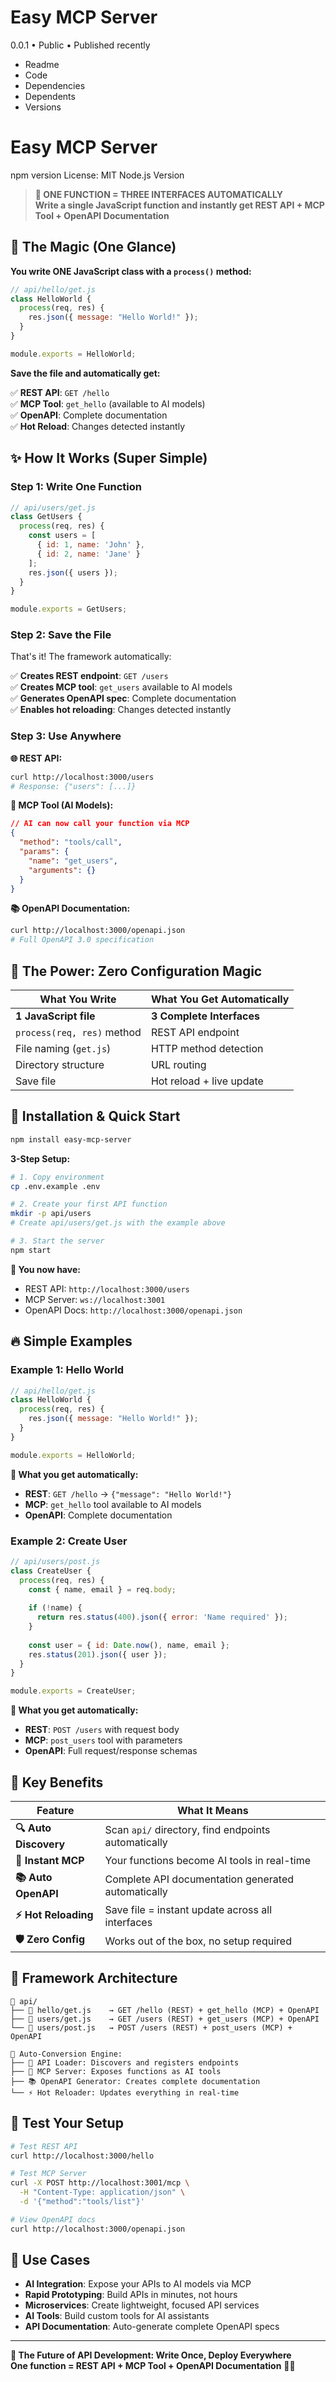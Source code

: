 # Easy MCP Server

0.0.1 • Public • Published recently

* Readme
* Code
* Dependencies
* Dependents
* Versions

# Easy MCP Server

npm version License: MIT Node.js Version

> **🎯 ONE FUNCTION = THREE INTERFACES AUTOMATICALLY**  
> **Write a single JavaScript function and instantly get REST API + MCP Tool + OpenAPI Documentation**

## 🚀 **The Magic (One Glance)**

**You write ONE JavaScript class with a `process()` method:**

```javascript
// api/hello/get.js
class HelloWorld {
  process(req, res) {
    res.json({ message: "Hello World!" });
  }
}

module.exports = HelloWorld;
```

**Save the file and automatically get:**

✅ **REST API**: `GET /hello`  
✅ **MCP Tool**: `get_hello` (available to AI models)  
✅ **OpenAPI**: Complete documentation  
✅ **Hot Reload**: Changes detected instantly  

## ✨ **How It Works (Super Simple)**

### **Step 1: Write One Function**
```javascript
// api/users/get.js
class GetUsers {
  process(req, res) {
    const users = [
      { id: 1, name: 'John' },
      { id: 2, name: 'Jane' }
    ];
    res.json({ users });
  }
}

module.exports = GetUsers;
```

### **Step 2: Save the File**
That's it! The framework automatically:

✅ **Creates REST endpoint**: `GET /users`  
✅ **Creates MCP tool**: `get_users` available to AI models  
✅ **Generates OpenAPI spec**: Complete documentation  
✅ **Enables hot reloading**: Changes detected instantly  

### **Step 3: Use Anywhere**

**🌐 REST API:**
```bash
curl http://localhost:3000/users
# Response: {"users": [...]}
```

**🤖 MCP Tool (AI Models):**
```json
// AI can now call your function via MCP
{
  "method": "tools/call",
  "params": {
    "name": "get_users",
    "arguments": {}
  }
}
```

**📚 OpenAPI Documentation:**
```bash
curl http://localhost:3000/openapi.json
# Full OpenAPI 3.0 specification
```

## 🎯 **The Power: Zero Configuration Magic**

| What You Write | What You Get Automatically |
|----------------|----------------------------|
| **1 JavaScript file** | **3 Complete Interfaces** |
| `process(req, res)` method | REST API endpoint |
| File naming (`get.js`) | HTTP method detection |
| Directory structure | URL routing |
| Save file | Hot reload + live update |

## 🚀 **Installation & Quick Start**

```bash
npm install easy-mcp-server
```

**3-Step Setup:**

```bash
# 1. Copy environment
cp .env.example .env

# 2. Create your first API function
mkdir -p api/users
# Create api/users/get.js with the example above

# 3. Start the server
npm start
```

**🎉 You now have:**
- REST API: `http://localhost:3000/users`
- MCP Server: `ws://localhost:3001` 
- OpenAPI Docs: `http://localhost:3000/openapi.json`

## 🔥 **Simple Examples**

### **Example 1: Hello World**
```javascript
// api/hello/get.js
class HelloWorld {
  process(req, res) {
    res.json({ message: "Hello World!" });
  }
}

module.exports = HelloWorld;
```

**🎯 What you get automatically:**
- **REST**: `GET /hello` → `{"message": "Hello World!"}`
- **MCP**: `get_hello` tool available to AI models
- **OpenAPI**: Complete documentation

### **Example 2: Create User**
```javascript
// api/users/post.js
class CreateUser {
  process(req, res) {
    const { name, email } = req.body;
    
    if (!name) {
      return res.status(400).json({ error: 'Name required' });
    }
    
    const user = { id: Date.now(), name, email };
    res.status(201).json({ user });
  }
}

module.exports = CreateUser;
```

**🎯 What you get automatically:**
- **REST**: `POST /users` with request body
- **MCP**: `post_users` tool with parameters
- **OpenAPI**: Full request/response schemas

## 🌟 **Key Benefits**

| Feature | What It Means |
|---------|---------------|
| **🔍 Auto Discovery** | Scan `api/` directory, find endpoints automatically |
| **🤖 Instant MCP** | Your functions become AI tools in real-time |
| **📚 Auto OpenAPI** | Complete API documentation generated automatically |
| **⚡ Hot Reloading** | Save file = instant update across all interfaces |
| **🛡️ Zero Config** | Works out of the box, no setup required |

## 🔧 **Framework Architecture**

```
📁 api/
├── 📄 hello/get.js    → GET /hello (REST) + get_hello (MCP) + OpenAPI
├── 📄 users/get.js    → GET /users (REST) + get_users (MCP) + OpenAPI
└── 📄 users/post.js   → POST /users (REST) + post_users (MCP) + OpenAPI

🔄 Auto-Conversion Engine:
├── 📡 API Loader: Discovers and registers endpoints
├── 🤖 MCP Server: Exposes functions as AI tools
├── 📚 OpenAPI Generator: Creates complete documentation
└── ⚡ Hot Reloader: Updates everything in real-time
```

## 🧪 **Test Your Setup**

```bash
# Test REST API
curl http://localhost:3000/hello

# Test MCP Server
curl -X POST http://localhost:3001/mcp \
  -H "Content-Type: application/json" \
  -d '{"method":"tools/list"}'

# View OpenAPI docs
curl http://localhost:3000/openapi.json
```

## 🎯 **Use Cases**

- **AI Integration**: Expose your APIs to AI models via MCP
- **Rapid Prototyping**: Build APIs in minutes, not hours
- **Microservices**: Create lightweight, focused API services
- **AI Tools**: Build custom tools for AI assistants
- **API Documentation**: Auto-generate complete OpenAPI specs

---

**🎯 The Future of API Development: Write Once, Deploy Everywhere**  
**One function = REST API + MCP Tool + OpenAPI Documentation** 🚀✨
